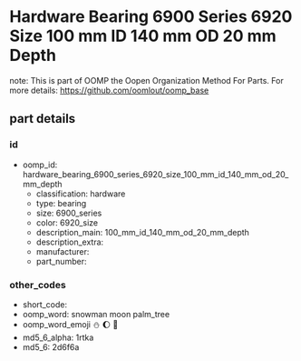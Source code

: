 # Hardware Bearing 6900 Series 6920 Size 100 mm ID 140 mm OD 20 mm Depth  

note: This is part of OOMP the Oopen Organization Method For Parts. For more details: https://github.com/oomlout/oomp_base

##  part details





### id
* oomp_id: hardware_bearing_6900_series_6920_size_100_mm_id_140_mm_od_20_mm_depth
  * classification: hardware
  * type: bearing
  * size: 6900_series
  * color: 6920_size
  * description_main: 100_mm_id_140_mm_od_20_mm_depth
  * description_extra: 
  * manufacturer: 
  * part_number: 

### other_codes
* short_code: 
* oomp_word: snowman moon palm_tree
* oomp_word_emoji :snowman: :moon: :palm_tree:
* md5_6_alpha: 1rtka
* md5_6: 2d6f6a